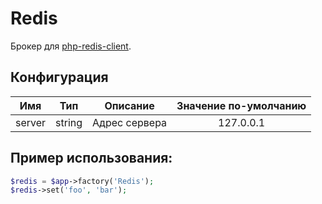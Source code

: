 # Redis
Брокер для [php-redis-client](https://github.com/cheprasov/php-redis-client).


## Конфигурация
|Имя|     Тип|       Описание| Значение по-умолчанию|
|:-------:|:---:|:--------------:|:---------------------:|
|server|string| Адрес сервера |127.0.0.1|

## Пример использования:

```php
$redis = $app->factory('Redis');
$redis->set('foo', 'bar');
```
